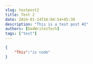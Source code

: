 ```yaml
---
slug: testpost2
title: Test 2
date: 2024-01-24T16:04:54+05:30
description: "This is a test post #2"
authors: [DadWritesTech]
tags: ["test"]
---
```


<!-- truncate -->

```JSON
{
    "This":"is code"
}
```
